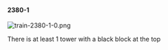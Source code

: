 #### 2380-1
![train-2380-1-0.png](https://github.com/lil-lab/nlvr/raw/master/nlvr/train/images/36/train-2380-1-0.png "train-2380-1-0.png")

There is at least 1 tower with a black block at the top